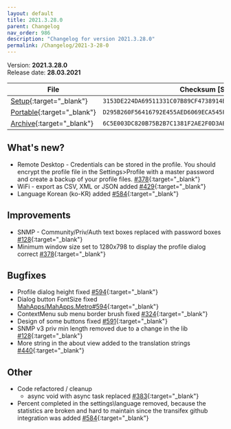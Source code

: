 ```yaml
---
layout: default
title: 2021.3.28.0
parent: Changelog
nav_order: 986
description: "Changelog for version 2021.3.28.0"
permalink: /Changelog/2021-3-28-0
---
```


Version: **2021.3.28.0** <br />
Release date: **28.03.2021**

| File                                                                                                                                                | Checksum [SHA256]                                                  |
| --------------------------------------------------------------------------------------------------------------------------------------------------- | ------------------------------------------------------------------ |
| [Setup](https://github.com/BornToBeRoot/NETworkManager/releases/download/2021.3.28.0/NETworkManager_2021.3.28.0_Setup.exe){:target="\_blank"}       | `3153DE224DA69511331C07B89CF4738914BDBE9AFEE59C5BD289E657449CCC43` |
| [Portable](https://github.com/BornToBeRoot/NETworkManager/releases/download/2021.3.28.0/NETworkManager_2021.3.28.0_Portable.zip){:target="\_blank"} | `D295B260F56416792E455AED6069ECA545F36A80B192BFE04D2D2B9D64598855` |
| [Archive](https://github.com/BornToBeRoot/NETworkManager/releases/download/2021.3.28.0/NETworkManager_2021.3.28.0_Archiv.zip){:target="\_blank"}    | `6C5E003DC820B75B2B7C1381F2AE2F0D3AEF13EE84F67AE6EFBC235342B94490` |

## What's new?

- Remote Desktop - Credentials can be stored in the profile. You should encrypt the profile file in the Settings>Profile with a master password and create a backup of your profile files. [#378](https://github.com/BornToBeRoot/NETworkManager/issues/378){:target="\_blank"}
- WiFi - export as CSV, XML or JSON added [#429](https://github.com/BornToBeRoot/NETworkManager/issues/429){:target="\_blank"}
- Language Korean (ko-KR) added [#584](https://github.com/BornToBeRoot/NETworkManager/issues/584){:target="\_blank"}

## Improvements

- SNMP - Community/Priv/Auth text boxes replaced with password boxes [#128](https://github.com/BornToBeRoot/NETworkManager/issues/128){:target="\_blank"}
- Minimum window size set to 1280x798 to display the profile dialog correct [#378](https://github.com/BornToBeRoot/NETworkManager/issues/378){:target="\_blank"}

## Bugfixes

- Profile dialog height fixed [#594](https://github.com/BornToBeRoot/NETworkManager/issues/594){:target="\_blank"}
- Dialog button FontSize fixed [MahApps/MahApps.Metro#594](https://github.com/MahApps/MahApps.Metro/issues/4069){:target="\_blank"}
- ContextMenu sub menu border brush fixed [#324](https://github.com/BornToBeRoot/NETworkManager/issues/324){:target="\_blank"}
- Design of some buttons fixed [#591](https://github.com/BornToBeRoot/NETworkManager/issues/591){:target="\_blank"}
- SNMP v3 priv min length removed due to a change in the lib [#128](https://github.com/BornToBeRoot/NETworkManager/issues/128){:target="\_blank"}
- More string in the about view added to the translation strings [#440](https://github.com/BornToBeRoot/NETworkManager/issues/440){:target="\_blank"}

## Other

- Code refactored / cleanup
  - async void with async task replaced [#383](https://github.com/BornToBeRoot/NETworkManager/issues/383){:target="\_blank"}
- Percent completed in the settings\language removed, because the statistics are broken and hard to maintain since the transifex github integration was added [#584](https://github.com/BornToBeRoot/NETworkManager/issues/584){:target="\_blank"}
